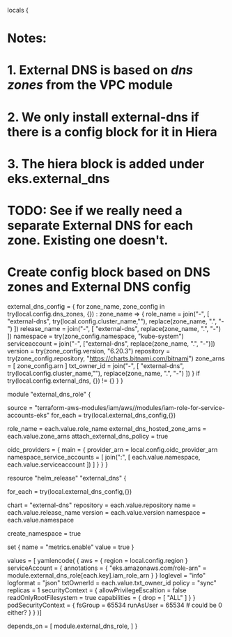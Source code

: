 locals {

  # Notes:
  # 1. External DNS is based on _dns zones_ from the VPC module
  # 2. We only install external-dns if there is a config block for it in Hiera
  # 3. The hiera block is added under eks.external_dns

  # TODO: See if we really need a separate External DNS for each zone. Existing one doesn't.

  # Create config block based on DNS zones and External DNS config
  external_dns_config = { for zone_name, zone_config in try(local.config.dns_zones, {}) :
                           zone_name => {
                               role_name      = join("-", [
                                                  "external-dns",
                                                  try(local.config.cluster_name,""),
                                                  replace(zone_name, ".", "-")
                                                ])
                               release_name   = join("-", [
                                                  "external-dns",
                                                  replace(zone_name, ".", "-")
                                                ])
                               namespace      = try(zone_config.namespace, "kube-system")
                               serviceaccount = join("-", ["external-dns", replace(zone_name, ".", "-")])
                               version        = try(zone_config.version, "6.20.3")
                               repository     = try(zone_config.repository, "https://charts.bitnami.com/bitnami")
                               zone_arns      = [ zone_config.arn ]
                               txt_owner_id   = join("-", [
                                                  "external-dns",
                                                  try(local.config.cluster_name,""),
                                                  replace(zone_name, ".", "-")
                                                ])
                           } if try(local.config.external_dns, {}) != {}
                       }
}

module "external_dns_role" {

  source    = "terraform-aws-modules/iam/aws//modules/iam-role-for-service-accounts-eks"
  for_each  = try(local.external_dns_config,{})

  role_name                     = each.value.role_name
  external_dns_hosted_zone_arns = each.value.zone_arns
  attach_external_dns_policy    = true

  oidc_providers = {
    main = {
      provider_arn = local.config.oidc_provider_arn
      namespace_service_accounts = [ join(":", [
                                           each.value.namespace,
                                           each.value.serviceaccount
                                          ])
                                   ]
    }
  }
}

resource "helm_release" "external_dns" {

  for_each   = try(local.external_dns_config,{})

  chart      = "external-dns"
  repository = each.value.repository
  name       = each.value.release_name
  version    = each.value.version
  namespace  = each.value.namespace

  create_namespace = true

  set {
    name  = "metrics.enable"
    value = true
  }

  values  = [ yamlencode(
              {
                aws = {
                  region = local.config.region
                }
                serviceAccount = {
                  annotations = {
                    "eks.amazonaws.com/role-arn" = module.external_dns_role[each.key].iam_role_arn
                  }
                }
                loglevel = "info"
                logformat = "json"
                txtOwnerId = each.value.txt_owner_id
                policy = "sync"
                replicas = 1
                securityContext = {
                  allowPrivilegeEscaltion = false
                  readOnlyRootFilesystem = true
                  capabilities = {
                    drop = [ "ALL" ]
                  }
                }
                podSecurityContext = {
                  fsGroup = 65534
                  runAsUser = 65534   # could be 0 either?
                }
              }
            )]

  depends_on = [
    module.external_dns_role,
  ]
}
